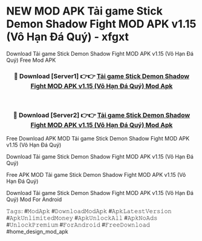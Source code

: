 # NEW MOD APK Tải game Stick Demon Shadow Fight MOD APK v1.15 (Vô Hạn Đá Quý) - xfgxt
Download Tải game Stick Demon Shadow Fight MOD APK v1.15 (Vô Hạn Đá Quý) Free Mod APK

<div align="center">
<h3>🔴 Download [Server1] 👉👉 <a href="https://apk-comot.site?title=Tải_game_Stick_Demon_Shadow_Fight_MOD_APK_v1.15_(Vô_Hạn_Đá_Quý)">Tải game Stick Demon Shadow Fight MOD APK v1.15 (Vô Hạn Đá Quý) Mod Apk</a></h3><br>

<h3>🔴 Download [Server2] 👉👉 <a href="https://apk-comot.site?title=Tải_game_Stick_Demon_Shadow_Fight_MOD_APK_v1.15_(Vô_Hạn_Đá_Quý)">Tải game Stick Demon Shadow Fight MOD APK v1.15 (Vô Hạn Đá Quý) Mod Apk</a></h3>
</div>


Free Download APK MOD Tải game Stick Demon Shadow Fight MOD APK v1.15 (Vô Hạn Đá Quý)

Download Tải game Stick Demon Shadow Fight MOD APK v1.15 (Vô Hạn Đá Quý) 

Free APK MOD Tải game Stick Demon Shadow Fight MOD APK v1.15 (Vô Hạn Đá Quý) 

Download Tải game Stick Demon Shadow Fight MOD APK v1.15 (Vô Hạn Đá Quý) Mod For Android

𝚃𝚊𝚐𝚜: #𝙼𝚘𝚍𝙰𝚙𝚔 #𝙳𝚘𝚠𝚗𝚕𝚘𝚊𝚍𝙼𝚘𝚍𝙰𝚙𝚔 #𝙰𝚙𝚔𝙻𝚊𝚝𝚎𝚜𝚝𝚅𝚎𝚛𝚜𝚒𝚘𝚗 #𝙰𝚙𝚔𝚄𝚗𝚕𝚒𝚖𝚒𝚝𝚎𝚍𝙼𝚘𝚗𝚎𝚢 #𝙰𝚙𝚔𝚄𝚗𝚕𝚘𝚌𝚔𝙰𝚕𝚕 #𝙰𝚙𝚔𝙽𝚘𝙰𝚍𝚜 #𝚄𝚗𝚕𝚘𝚌𝚔𝙿𝚛𝚎𝚖𝚒𝚞𝚖 #𝙵𝚘𝚛𝙰𝚗𝚍𝚛𝚘𝚒𝚍 #𝙵𝚛𝚎𝚎𝙳𝚘𝚠𝚗𝚕𝚘𝚊𝚍 #home_design_mod_apk